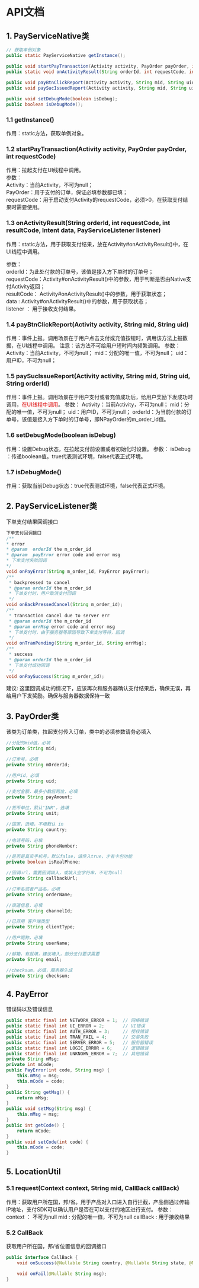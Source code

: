 # API文档
## 1. PayServiceNative类
```Java
// 获取单例对象
public static PayServiceNative getInstance();

public void startPayTransaction(Activity activity, PayOrder payOrder, int requestCode) 
public static void onActivityResult(String orderId, int requestCode, int resultCode, Intent data, PayServiceListener listener);
    
public void payBtnClickReport(Activity activity, String mid, String uid);
public void paySucIssuedReport(Activity activity, String mid, String uid, String mOrderId);

public void setDebugMode(boolean isDebug);
public boolean isDebugMode();
```
### 1.1 getInstance()
作用：static方法，获取单例对象。  
### 1.2 startPayTransaction(Activity activity, PayOrder payOrder, int requestCode)
作用：拉起支付在UI线程中调用。  
参数：  
Activity：当前Activity，不可为null；   
PayOrder：用于支付的订单，保证必填参数都已填；   
requestCode：用于启动支付Activity的requestCode，必须>0，在获取支付结果时需要使用。   
### 1.3 onActivityResult(String orderId, int requestCode, int resultCode, Intent data, PayServiceListener listener) 
作用：static方法，用于获取支付结果，放在Activity#onActivityResult()中，在UI线程中调用。   

参数：  
orderId：为此处付款的订单号，该值是接入方下单时的订单号；  
requestCode：Activity#onActivityResult()中的参数，用于判断是否由Native支付Activity返回；  
resultCode： Activity#onActivityResult()中的参数，用于获取状态；  
data : Activity#onActivityResult()中的参数，用于获取状态；  
listener ： 用于接收支付结果。  

### 1.4 payBtnClickReport(Activity activity, String mid, String uid) 
作用：事件上报。调用场景在于用户点击支付或充值按钮时，调用该方法上报数据，在UI线程中调用。 
注意：该方法不可给用户短时间内频繁调用。 
参数： 
Activity：当前Activity，不可为null； 
mid：分配的唯一值，不可为null； 
uid：用户ID，不可为null； 
### 1.5 paySucIssueReport(Activity activity, String mid, String uid, String orderId) 
作用：事件上报。调用场景在于用户支付或者充值成功后，给用户奖励下发成功时调用，<font color="#dd0000">在UI线程中调用</font>。
参数：
Activity：当前Activity，不可为null；
mid：分配的唯一值，不可为null；
uid：用户ID，不可为null；
orderId：为当前付款的订单号，该值是接入方下单时的订单号，即NPayOrder的m_order_id值。
### 1.6 setDebugMode(boolean isDebug)
作用：设置Debug状态，在拉起支付前设置或者初始化时设置。
参数：
isDebug ：传递boolean值。true代表测试环境，false代表正式环境。
### 1.7 isDebugMode()
作用：获取当前Debug状态：true代表测试环境，false代表正式环境。
## 2. PayServiceListener类
下单支付结果回调接口
```Java
下单支付回调接口
/**
* error
* @param  orderId the m_order_id
* @param  payError error code and error msg
* 下单支付失败回调
*/
void onPayError(String m_order_id, PayError payError);
/**
 * backpressed to cancel
 * @param orderId the m_order_id
 * 下单支付时，用户取消支付回调
 */
void onBackPressedCancel(String m_order_id);
/**
 * transaction cancel due to server err
 * @param orderId the m_order_id
 * @param errMsg error code and error msg
 * 下单支付时，由于服务器等原因导致下单支付等待，回调
 */
void onTranPending(String m_order_id, String errMsg);
/**
 * success
 * @param orderId the m_order_id
 * 下单支付成功回调
 */
void onPaySuccess(String m_order_id);
```
建议:
这里回调成功的情况下，应该再次和服务器确认支付结果后，确保无误，再给用户下发奖励。确保与服务器数据保持一致
## 3. PayOrder类
该类为订单类，拉起支付传入订单，类中的必填参数请务必填入
```Java
//分配的mid值，必填
private String mid;

//订单号，必填
private String mOrderId;

//用户id，必填
private String uid;

//支付金额，最多小数后两位，必填
private String payAmount;

//货币单位，默认"INR"，选填
private String unit;

//国家，选填，不填默认 in
private String country;

//电话号码，必填
private String phoneNumber;

//是否是真实手机号，默认false，请传入true，才有卡包功能
private boolean isRealPhone;

//回调url，需要回调填入，或填入空字符串，不可为null
private String callbackUrl;

//订单名或者产品名，必填
private String orderName;

//渠道信息，必填
private String channelId;

//已弃用 客户端类型
private String clientType;

//用户昵称，必填
private String userName;

//邮箱，有就填，建议填入，部分支付要求需要
private String email;

//checksum，必填，服务器生成
private String checksum;
```
## 4. PayError
错误码以及错误信息
```Java
public static final int NETWORK_ERROR = 1;  // 网络错误
public static final int UI_ERROR = 2;       // UI错误
public static final int AUTH_ERROR = 3;     // 授权错误
public static final int TRAN_FAIL = 4;      // 交易失败
public static final int SERVER_ERROR = 5;   // 服务器错误
public static final int LOGIC_ERROR = 6;    // 逻辑错误
public static final int UNKNOWN_ERROR = 7;  // 其他错误
private String mMsg;
private int mCode;
public PayError(int code, String msg) {
    this.mMsg = msg;
    this.mCode = code;
}
public String getMsg() {
    return mMsg;
}
public void setMsg(String msg) {
    this.mMsg = msg;
}
public int getCode() {
    return mCode;
}
public void setCode(int code) {
    this.mCode = code;
}
```
## 5. LocationUtil
### 5.1 request(Context context, String mid, CallBack callBack)
作用：获取用户所在国，邦/省。用于产品对入口进入自行拦截，产品侧通过传输IP地址，支付SDK可以确认用户是否在可以支付的地区进行支付。
参数：
context ： 不可为null
mid : 分配的唯一值，不可为null
callBack : 用于接收结果
### 5.2 CallBack
获取用户所在国，邦/省位置信息的回调接口
```Java
public interface CallBack {
    void onSuccess(@Nullable String country, @Nullable String state, @Nullable String city);

    void onFail(@Nullable String msg);
}
```
